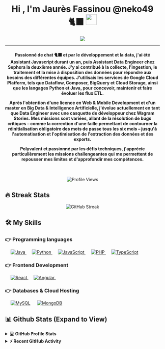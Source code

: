 <h1 align="center">Hi , I'm Jaurès Fassinou @neko49 🐈‍⬛ <img src="https://media.giphy.com/media/hvRJCLFzcasrR4ia7z/giphy.gif" width="35"></h1>
<p align="center">
  <a href="https://github.com/DenverCoder1/readme-typing-svg">
    <img src="https://readme-typing-svg.herokuapp.com/?lines=D%C3%A9veloppeur+Java+%2F+Data+Engineer&center=true&width=500&height=50&color=00FF00">
  </a>
</p>
<hr/>
<h4 align="center">Passionné de chat 🐈‍⬛ et par le développement et la data, j'ai été Assistant Javascript durant un an, puis Assistant Data Engineer chez Sephora la deuxième année. J'y ai contribué à la collecte, l'ingestion, le traitement et la mise à disposition des données pour répondre aux besoins des différentes équipes. J'utilisais les services de Google Cloud Platform, tels que Dataflow, Composer, BigQuery et Cloud Storage, ainsi que les langages Python et Java, pour concevoir, maintenir et faire évoluer les flux ETL.

Après l'obtention d'une licence en Web & Mobile Development et d'un master en Big Data & Intelligence Artificielle, j'évolue actuellement en tant que Data Engineer avec une casquette de développeur chez Wagram Stories. Mes missions sont variées, allant de la résolution de bugs critiques – comme la correction d'une faille permettant de contourner la réinitialisation obligatoire des mots de passe tous les six mois – jusqu'à l'automatisation et l'optimisation de l'extraction des données et des exports.

Polyvalent et passionné par les défis techniques, j'apprécie particulièrement les missions challengeantes qui me permettent de repousser mes limites et d'approfondir mes compétences.</h4>
<br>
<p align="center"> <img src="https://komarev.com/ghpvc/?username=neko49&label=Profile%20Views&color=dc143c&style=plastic" alt="Profile Views" /> </p>

## 🔥 Streak Stats
<p align="center">
  <img align="center" src="https://github-readme-streak-stats.herokuapp.com/?user=neko49&theme=algolia" alt="GitHub Streak" />
</p>

## 🛠️ My Skills

### 👉 Programming languages
<p align="left"> &emsp; <a href="https://www.java.com" target="_blank"> <img alt="Java" src="https://img.shields.io/badge/Java-%23007396.svg?logo=java&logoColor=white"> </a> &emsp; <a href="https://www.python.org" target="_blank"> <img alt="Python" src="https://img.shields.io/badge/Python-%2314354C.svg?logo=python&logoColor=white"> </a> &emsp; <a href="https://developer.mozilla.org/fr/docs/Web/JavaScript" target="_blank"> <img alt="JavaScript" src="https://img.shields.io/badge/JavaScript-%23F7DF1E.svg?logo=javascript&logoColor=black"> </a> &emsp; <a href="https://www.php.net" target="_blank"> <img alt="PHP" src="https://img.shields.io/badge/PHP-%23777BB4.svg?logo=php&logoColor=white"> </a> &emsp; <a href="https://www.typescriptlang.org" target="_blank"> <img alt="TypeScript" src="https://img.shields.io/badge/TypeScript-%23007ACC.svg?logo=typescript&logoColor=white"> </a> </p>

### 👉 Frontend Development
<p align="left"> 
   &emsp;
  <a href="https://reactjs.org" target="_blank"> 
    <img alt="React" src="https://img.shields.io/badge/React-%23563D7C.svg?style=flat&logo=react&logoColor=white"/>
  </a>
   &emsp;
  <a href="https://angular.io/" target="_blank"> 
    <img alt="Angular" src="https://img.shields.io/badge/-angular-DE0031?logo=angular"/>
  </a>
&emsp; 
</p>

### 👉 Databases & Cloud Hosting
<p align="left">
  &emsp;
    <a href="https://www.mysql.com/"><img alt="MySQL" src="https://img.shields.io/badge/MySQL-00000F?style=flat&logo=mysql&logoColor=white"></a>
  &emsp;
    <a href="https://www.mongodb.com/"><img alt="MongoDB" src ="https://img.shields.io/badge/MongoDB-07405E?style=flat&logo=mongodb&logoColor=white"/></a>
</p>

## 📊 Github Stats (Expand to View) 

<details> 
  <summary><b>💻 GitHub Profile Stats</b></summary>
  <br/>
  <p align="center">
    <a href="https://github.com/neko49">
      <img align="center" src="https://github-readme-stats.vercel.app/api?username=neko49&show_icons=true&locale=en&theme=algolia" alt="GitHub Stats" height="192px"/>
    </a>
  </p>
  <p align="center">
    <img src="https://github-readme-stats.vercel.app/api/top-langs?username=neko49&show_icons=true&locale=en&layout=compact&theme=algolia" alt="Top Languages" height="192px"/>
  </p>
  <br/>
</details>

<details>
  <summary><b>⚡ Recent GitHub Activity</b></summary>
  <br/>
   <a href="https://github.com/neko49">
     <img alt="GitHub Activity Graph" src="https://activity-graph.herokuapp.com/graph?username=neko49&custom_title=Contribution%20Graph&theme=react-dark" />
   </a>
  <br/>
</details>

<!--
**neko49/neko49** is a ✨ _special_ ✨ repository because its `README.md` (this file) appears on your GitHub profile.

Here are some ideas to get you started:

- 🔭 I’m currently working on ...
- 🌱 I’m currently learning ...
- 👯 I’m looking to collaborate on ...
- 🤔 I’m looking for help with ...
- 💬 Ask me about ...
- 📫 How to reach me: ...
- 😄 Pronouns: ...
- ⚡ Fun fact: ...
-->
